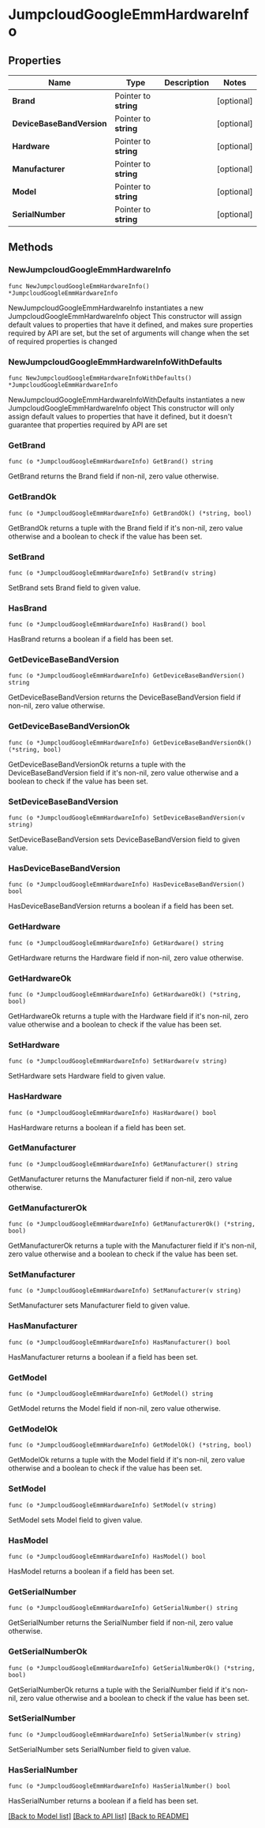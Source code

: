 # JumpcloudGoogleEmmHardwareInfo

## Properties

Name | Type | Description | Notes
------------ | ------------- | ------------- | -------------
**Brand** | Pointer to **string** |  | [optional] 
**DeviceBaseBandVersion** | Pointer to **string** |  | [optional] 
**Hardware** | Pointer to **string** |  | [optional] 
**Manufacturer** | Pointer to **string** |  | [optional] 
**Model** | Pointer to **string** |  | [optional] 
**SerialNumber** | Pointer to **string** |  | [optional] 

## Methods

### NewJumpcloudGoogleEmmHardwareInfo

`func NewJumpcloudGoogleEmmHardwareInfo() *JumpcloudGoogleEmmHardwareInfo`

NewJumpcloudGoogleEmmHardwareInfo instantiates a new JumpcloudGoogleEmmHardwareInfo object
This constructor will assign default values to properties that have it defined,
and makes sure properties required by API are set, but the set of arguments
will change when the set of required properties is changed

### NewJumpcloudGoogleEmmHardwareInfoWithDefaults

`func NewJumpcloudGoogleEmmHardwareInfoWithDefaults() *JumpcloudGoogleEmmHardwareInfo`

NewJumpcloudGoogleEmmHardwareInfoWithDefaults instantiates a new JumpcloudGoogleEmmHardwareInfo object
This constructor will only assign default values to properties that have it defined,
but it doesn't guarantee that properties required by API are set

### GetBrand

`func (o *JumpcloudGoogleEmmHardwareInfo) GetBrand() string`

GetBrand returns the Brand field if non-nil, zero value otherwise.

### GetBrandOk

`func (o *JumpcloudGoogleEmmHardwareInfo) GetBrandOk() (*string, bool)`

GetBrandOk returns a tuple with the Brand field if it's non-nil, zero value otherwise
and a boolean to check if the value has been set.

### SetBrand

`func (o *JumpcloudGoogleEmmHardwareInfo) SetBrand(v string)`

SetBrand sets Brand field to given value.

### HasBrand

`func (o *JumpcloudGoogleEmmHardwareInfo) HasBrand() bool`

HasBrand returns a boolean if a field has been set.

### GetDeviceBaseBandVersion

`func (o *JumpcloudGoogleEmmHardwareInfo) GetDeviceBaseBandVersion() string`

GetDeviceBaseBandVersion returns the DeviceBaseBandVersion field if non-nil, zero value otherwise.

### GetDeviceBaseBandVersionOk

`func (o *JumpcloudGoogleEmmHardwareInfo) GetDeviceBaseBandVersionOk() (*string, bool)`

GetDeviceBaseBandVersionOk returns a tuple with the DeviceBaseBandVersion field if it's non-nil, zero value otherwise
and a boolean to check if the value has been set.

### SetDeviceBaseBandVersion

`func (o *JumpcloudGoogleEmmHardwareInfo) SetDeviceBaseBandVersion(v string)`

SetDeviceBaseBandVersion sets DeviceBaseBandVersion field to given value.

### HasDeviceBaseBandVersion

`func (o *JumpcloudGoogleEmmHardwareInfo) HasDeviceBaseBandVersion() bool`

HasDeviceBaseBandVersion returns a boolean if a field has been set.

### GetHardware

`func (o *JumpcloudGoogleEmmHardwareInfo) GetHardware() string`

GetHardware returns the Hardware field if non-nil, zero value otherwise.

### GetHardwareOk

`func (o *JumpcloudGoogleEmmHardwareInfo) GetHardwareOk() (*string, bool)`

GetHardwareOk returns a tuple with the Hardware field if it's non-nil, zero value otherwise
and a boolean to check if the value has been set.

### SetHardware

`func (o *JumpcloudGoogleEmmHardwareInfo) SetHardware(v string)`

SetHardware sets Hardware field to given value.

### HasHardware

`func (o *JumpcloudGoogleEmmHardwareInfo) HasHardware() bool`

HasHardware returns a boolean if a field has been set.

### GetManufacturer

`func (o *JumpcloudGoogleEmmHardwareInfo) GetManufacturer() string`

GetManufacturer returns the Manufacturer field if non-nil, zero value otherwise.

### GetManufacturerOk

`func (o *JumpcloudGoogleEmmHardwareInfo) GetManufacturerOk() (*string, bool)`

GetManufacturerOk returns a tuple with the Manufacturer field if it's non-nil, zero value otherwise
and a boolean to check if the value has been set.

### SetManufacturer

`func (o *JumpcloudGoogleEmmHardwareInfo) SetManufacturer(v string)`

SetManufacturer sets Manufacturer field to given value.

### HasManufacturer

`func (o *JumpcloudGoogleEmmHardwareInfo) HasManufacturer() bool`

HasManufacturer returns a boolean if a field has been set.

### GetModel

`func (o *JumpcloudGoogleEmmHardwareInfo) GetModel() string`

GetModel returns the Model field if non-nil, zero value otherwise.

### GetModelOk

`func (o *JumpcloudGoogleEmmHardwareInfo) GetModelOk() (*string, bool)`

GetModelOk returns a tuple with the Model field if it's non-nil, zero value otherwise
and a boolean to check if the value has been set.

### SetModel

`func (o *JumpcloudGoogleEmmHardwareInfo) SetModel(v string)`

SetModel sets Model field to given value.

### HasModel

`func (o *JumpcloudGoogleEmmHardwareInfo) HasModel() bool`

HasModel returns a boolean if a field has been set.

### GetSerialNumber

`func (o *JumpcloudGoogleEmmHardwareInfo) GetSerialNumber() string`

GetSerialNumber returns the SerialNumber field if non-nil, zero value otherwise.

### GetSerialNumberOk

`func (o *JumpcloudGoogleEmmHardwareInfo) GetSerialNumberOk() (*string, bool)`

GetSerialNumberOk returns a tuple with the SerialNumber field if it's non-nil, zero value otherwise
and a boolean to check if the value has been set.

### SetSerialNumber

`func (o *JumpcloudGoogleEmmHardwareInfo) SetSerialNumber(v string)`

SetSerialNumber sets SerialNumber field to given value.

### HasSerialNumber

`func (o *JumpcloudGoogleEmmHardwareInfo) HasSerialNumber() bool`

HasSerialNumber returns a boolean if a field has been set.


[[Back to Model list]](../README.md#documentation-for-models) [[Back to API list]](../README.md#documentation-for-api-endpoints) [[Back to README]](../README.md)


